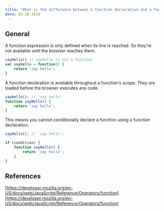 ```yaml
---
title: "What is the difference between a function declaration and a function expression"
date: 03-28-2018
---
```


## General


A function expression is only defined when its line is reached. So they're not available until the browser reaches them.

```js
sayHello() // sayHello is not a function
var sayHello = function() {
    return 'say hello';
}
```

A function declaration is available throughout a function's scope. They are loaded before the browser executes any code.

```js
sayHello(); // 'say hello'
function sayHello() {
    return 'say hello';
}

```

This means you cannot conditionally declare a function using a function declaration.


```js
sayHello(); // 'say hello';

if (condition) {
    function sayHello() {
        return 'say hello';
    }
}
```

## References

[https://developer.mozilla.org/en-US/docs/web/JavaScript/Reference/Operators/function](https://developer.mozilla.org/en-US/docs/web/JavaScript/Reference/Operators/function)